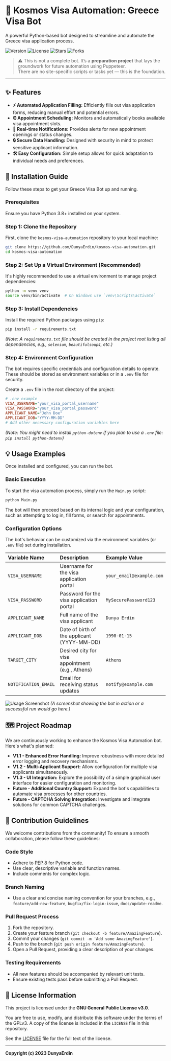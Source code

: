 # 🤖 Kosmos Visa Automation: Greece Visa Bot

A powerful Python-based bot designed to streamline and automate the Greece visa application process.

![Version](https://img.shields.io/badge/version-1.0.0-blue)
![License](https://img.shields.io/badge/license-GNU%20General%20Public%20License%20v3.0-green)
![Stars](https://img.shields.io/github/stars/DunyaErdin/kosmos-visa-automation?style=social)
![Forks](https://img.shields.io/github/forks/DunyaErdin/kosmos-visa-automation?style=social)

> ⚠️ This is not a complete bot. It’s a **preparation project** that lays the groundwork for future automation using Puppeteer.  
> There are no site-specific scripts or tasks yet — this is the foundation.

---


## ✨ Features

*   **⚡ Automated Application Filling:** Efficiently fills out visa application forms, reducing manual effort and potential errors.
*   **⏰ Appointment Scheduling:** Monitors and automatically books available visa appointment slots.
*   **🔔 Real-time Notifications:** Provides alerts for new appointment openings or status changes.
*   **🔒 Secure Data Handling:** Designed with security in mind to protect sensitive applicant information.
*   **🛠️ Easy Configuration:** Simple setup allows for quick adaptation to individual needs and preferences.


## 🚀 Installation Guide

Follow these steps to get your Greece Visa Bot up and running.

### Prerequisites

Ensure you have Python 3.8+ installed on your system.

### Step 1: Clone the Repository

First, clone the `kosmos-visa-automation` repository to your local machine:

```bash
git clone https://github.com/DunyaErdin/kosmos-visa-automation.git
cd kosmos-visa-automation
```

### Step 2: Set Up a Virtual Environment (Recommended)

It's highly recommended to use a virtual environment to manage project dependencies:

```bash
python -m venv venv
source venv/bin/activate  # On Windows use `venv\Scripts\activate`
```

### Step 3: Install Dependencies

Install the required Python packages using `pip`:

```bash
pip install -r requirements.txt
```
*(Note: A `requirements.txt` file should be created in the project root listing all dependencies, e.g., `selenium`, `beautifulsoup4`, etc.)*

### Step 4: Environment Configuration

The bot requires specific credentials and configuration details to operate. These should be stored as environment variables or in a `.env` file for security.

Create a `.env` file in the root directory of the project:

```ini
# .env example
VISA_USERNAME="your_visa_portal_username"
VISA_PASSWORD="your_visa_portal_password"
APPLICANT_NAME="John Doe"
APPLICANT_DOB="YYYY-MM-DD"
# Add other necessary configuration variables here
```
*(Note: You might need to install `python-dotenv` if you plan to use a `.env` file: `pip install python-dotenv`)*


## 💡 Usage Examples

Once installed and configured, you can run the bot.

### Basic Execution

To start the visa automation process, simply run the `Main.py` script:

```bash
python Main.py
```

The bot will then proceed based on its internal logic and your configuration, such as attempting to log in, fill forms, or search for appointments.

### Configuration Options

The bot's behavior can be customized via the environment variables (or `.env` file) set during installation.

| Variable Name       | Description                                      | Example Value          |
| :------------------ | :----------------------------------------------- | :--------------------- |
| `VISA_USERNAME`     | Username for the visa application portal         | `your_email@example.com` |
| `VISA_PASSWORD`     | Password for the visa application portal         | `MySecurePassword123`  |
| `APPLICANT_NAME`    | Full name of the visa applicant                  | `Dunya Erdin`          |
| `APPLICANT_DOB`     | Date of birth of the applicant (YYYY-MM-DD)      | `1990-01-15`           |
| `TARGET_CITY`       | Desired city for visa appointment (e.g., Athens) | `Athens`               |
| `NOTIFICATION_EMAIL`| Email for receiving status updates               | `notify@example.com`   |

![Usage Screenshot][preview-image]
*(A screenshot showing the bot in action or a successful run would go here.)*


## 🗺️ Project Roadmap

We are continuously working to enhance the Kosmos Visa Automation bot. Here's what's planned:

*   **V1.1 - Enhanced Error Handling:** Improve robustness with more detailed error logging and recovery mechanisms.
*   **V1.2 - Multi-Applicant Support:** Allow configuration for multiple visa applicants simultaneously.
*   **V1.3 - UI Integration:** Explore the possibility of a simple graphical user interface for easier configuration and monitoring.
*   **Future - Additional Country Support:** Expand the bot's capabilities to automate visa processes for other countries.
*   **Future - CAPTCHA Solving Integration:** Investigate and integrate solutions for common CAPTCHA challenges.


## 🤝 Contribution Guidelines

We welcome contributions from the community! To ensure a smooth collaboration, please follow these guidelines:

### Code Style
*   Adhere to [PEP 8](https://www.python.org/dev/peps/pep-0008/) for Python code.
*   Use clear, descriptive variable and function names.
*   Include comments for complex logic.

### Branch Naming
*   Use a clear and concise naming convention for your branches, e.g., `feature/add-new-feature`, `bugfix/fix-login-issue`, `docs/update-readme`.

### Pull Request Process
1.  Fork the repository.
2.  Create your feature branch (`git checkout -b feature/AmazingFeature`).
3.  Commit your changes (`git commit -m 'Add some AmazingFeature'`).
4.  Push to the branch (`git push origin feature/AmazingFeature`).
5.  Open a Pull Request, providing a clear description of your changes.

### Testing Requirements
*   All new features should be accompanied by relevant unit tests.
*   Ensure existing tests pass before submitting a Pull Request.


## 📄 License Information

This project is licensed under the **GNU General Public License v3.0**.

You are free to use, modify, and distribute this software under the terms of the GPLv3. A copy of the license is included in the `LICENSE` file in this repository.

See the [LICENSE](LICENSE) file for the full text of the license.

---

**Copyright (c) 2023 DunyaErdin**

[preview-image]: /preview_example.png "Kosmos Visa Automation Preview"

